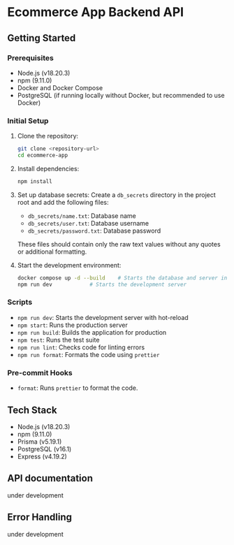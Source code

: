 # Ecommerce App Backend API

## Getting Started

### Prerequisites
- Node.js (v18.20.3)
- npm (9.11.0)
- Docker and Docker Compose
- PostgreSQL (if running locally without Docker, but recommended to use Docker)

### Initial Setup
1. Clone the repository:
   ```bash
   git clone <repository-url>
   cd ecommerce-app
   ```

2. Install dependencies:
   ```bash
   npm install
   ```

3. Set up database secrets:
   Create a `db_secrets` directory in the project root and add the following files:
   - `db_secrets/name.txt`: Database name
   - `db_secrets/user.txt`: Database username
   - `db_secrets/password.txt`: Database password

   These files should contain only the raw text values without any quotes or additional formatting.

4. Start the development environment:
   ```bash
   docker compose up -d --build    # Starts the database and server in detached mode
   npm run dev            # Starts the development server
   ```

### Scripts

- `npm run dev`: Starts the development server with hot-reload
- `npm start`: Runs the production server
- `npm run build`: Builds the application for production
- `npm test`: Runs the test suite
- `npm run lint`: Checks code for linting errors
- `npm run format`: Formats the code using `prettier`

### Pre-commit Hooks

- `format`: Runs `prettier` to format the code.

## Tech Stack

- Node.js (v18.20.3)
- npm (9.11.0)
- Prisma (v5.19.1)
- PostgreSQL (v16.1)
- Express (v4.19.2)  

## API documentation

under development

## Error Handling

under development
